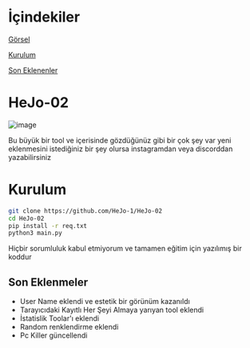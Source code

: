 # İçindekiler
[Görsel](https://github.com/HeJo-1/HeJo-02?tab=readme-ov-file#hejo-02)

[Kurulum](https://github.com/HeJo-1/HeJo-02?tab=readme-ov-file#kurulum)

[Son Eklenenler](https://github.com/HeJo-1/HeJo-02/blob/main/README.md#son-eklenmeler)

# HeJo-02
![image](https://github.com/HeJo-1/HeJo-02/assets/152224096/94048886-555e-48c4-b23a-c356ff14501e)


Bu büyük bir tool ve içerisinde gözdüğünüz gibi bir çok şey var yeni eklenmesini istediğiniz bir şey olursa instagramdan veya discorddan yazabilirsiniz

# Kurulum
  ```bash
git clone https://github.com/HeJo-1/HeJo-02
cd HeJo-02
pip install -r req.txt
python3 main.py
  ```
Hiçbir sorumluluk kabul etmiyorum ve tamamen eğitim için yazılımış bir koddur

## Son Eklenmeler
- User Name eklendi ve estetik bir görünüm kazanıldı
- Tarayıcıdaki Kayıtlı Her Şeyi Almaya yarıyan tool eklendi
- İstatislik Toolar'ı eklendi
- Random renklendirme eklendi
- Pc Killer güncellendi
